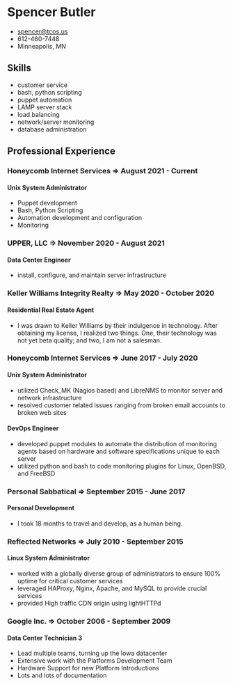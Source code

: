 # Spencer Butler
- spencer@tcos.us
- 612-460-7448
- Minneapolis, MN

## Skills
- customer service
- bash, python scripting
- puppet automation
- LAMP server stack
- load balancing
- network/server monitoring
- database administration

## Professional Experience
### Honeycomb Internet Services => August 2021 - Current
#### Unix System Administrator
- Puppet development
- Bash, Python Scripting
- Automation development and configuration
- Monitoring

### UPPER, LLC => November 2020 - August 2021
#### Data Center Engineer
- install, configure, and maintain server infrastructure

### Keller Williams Integrity Realty => May 2020 - October 2020
#### Residential Real Estate Agent
- I was drawn to Keller Williams by their indulgence in technology. After obtaining my license, I realized two things. One, their technology was not yet beta quality; and two, I am not a salesman.

### Honeycomb Internet Services => June 2017 - July 2020
#### Unix System Administrator
- utilized Check_MK (Nagios based) and LibreNMS to monitor server and network infrastructure
- resolved customer related issues ranging from broken email accounts to broken web sites

#### DevOps Engineer
 - developed puppet modules to automate the distribution of monitoring agents based on hardware and software specifications unique to each server
 - utilized python and bash to code monitoring plugins for Linux, OpenBSD, and FreeBSD

### Personal Sabbatical => September 2015 - June 2017
#### Personal Development
- I took 18 months to travel and develop, as a human being.

### Reflected Networks => July 2010 - September 2015
#### Linux System Administrator
  - worked with a globally diverse group of administrators to ensure 100% uptime for critical customer services
  - leveraged HAProxy, Nginx, Apache, and MySQL to provide crucial services
  - provided High traffic CDN origin using lightHTTPd

### Google Inc. => October 2006 - September 2009
#### Data Center Technician 3
  - Lead multiple teams, turning up the Iowa datacenter
  - Extensive work with the Platforms Development Team
  - Hardware Support for new Platform Introductions
  - Lots and lots of documentation
